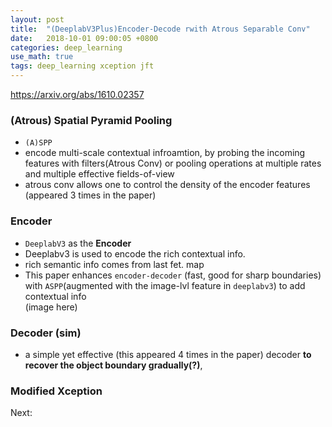 ```yaml
---
layout: post
title:  "(DeeplabV3Plus)Encoder-Decode rwith Atrous Separable Conv"
date:   2018-10-01 09:00:05 +0800
categories: deep_learning
use_math: true
tags: deep_learning xception jft 
---
```


<a href="https://arxiv.org/abs/1610.02357" target="_blank">https://arxiv.org/abs/1610.02357</a> 

### (Atrous) Spatial Pyramid Pooling
* `(A)SPP`
* encode multi-scale contextual infroamtion, by probing the incoming features with filters(Atrous Conv) or pooling operations at multiple rates and multiple effective fields-of-view
* atrous conv allows one to control the density of the encoder features (appeared 3 times in the paper)

### Encoder
* `DeeplabV3` as the __Encoder__
* Deeplabv3 is used to encode the rich contextual info. 
* rich semantic info comes from last fet. map
* This paper enhances `encoder-decoder` (fast, good for sharp boundaries) with `ASPP`(augmented with the image-lvl feature in `deeplabv3`) to add contextual info  
(image here)

### Decoder (sim)
* a simple yet effective (this appeared 4 times in the paper) decoder __to recover the object boundary gradually(?)__, 


### Modified Xception



Next:  